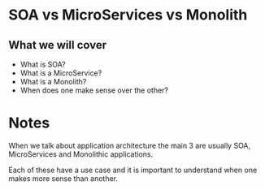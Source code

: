 # SOA vs MicroServices vs Monolith

## What we will cover

- What is SOA?
- What is a MicroService?
- What is a Monolith?
- When does one make sense over the other?

# Notes

When we talk about application architecture the main 3 are usually SOA, MicroServices and Monolithic applications.

Each of these have a use case and it is important to understand when one makes more sense than another.
